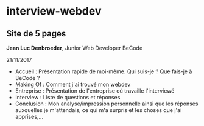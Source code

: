 # interview-webdev
## Site de 5 pages

**Jean Luc Denbroeder**, Junior Web Developer BeCode

21/11/2017

* Accueil : Présentation rapide de moi-même. Qui suis-je ? Que fais-je à BeCode ?
* Making Of : Comment j'ai trouvé mon webdev
* Entreprise : Présentation de l'entreprise où travaille l'interviewé
* Interview : Liste de questions et réponses
* Conclusion : Mon analyse/impression personnelle ainsi que les réponses auxquelles je m'attendais, ce qui m'a surpris et les choses que j'ai apprises,...
